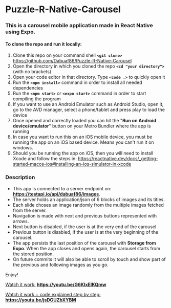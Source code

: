 # Puzzle-R-Native-Carousel
### This is a carousel mobile application made in React Native using Expo.

#### To clone the repo and run it locally:

1. Clone this repo on your command shell **`<git clone>`** https://github.com/Dabuaf86/Puzzle-R-Native-Carousel
1. Open the directory in which you cloned the repo **`<cd "your directory">`** (with no brackets)
1. Open your code editor in that directory. Type **`<code .>`** to quickly open it
1. Run the **`<npm install>`**  command in order to install all needed dependencies
1. Run the **`<npm start>`** or **`<expo start>`** command in order to start compiling the program
1. If you want to use an Android Emulator such as Android Studio, open it, go to the AVD manager, select a phone/tablet and press play to load the device
1. Once opened and correctly loaded you can hit the "**Run on Android device/emulator**" button on your Metro Bundler where the app is running
1. In case you want to run this on an iOS mobile device, you must be running the app on an iOS based device. Means you can't run it on windows.
1. Should you be running the app on iOS, then you will need to install Xcode and follow the steps in: https://reactnative.dev/docs/_getting-started-macos-ios#installing-an-ios-simulator-in-xcode


### Description
* This app is connected to a server endpoint on: **https://testapi.io/api/dabuaf86/images**.
* The server holds an application/json of 6 blocks of images and its titles.
* Each slide choses an image randomly from the multiple images fetched from the server.
* Navigation is made with next and previous buttons represented with arrows.
* Next button is disabled, if the user is at the very end of the carousel
* Previous button is disabled, if the user is at the very beginning of the carousel.
* The app persists the last position of the carousel with **Storage from Expo**. When the app closes and opens again, the carousel starts from the stored position.
* On future commits it will also be able to scroll by touch and show part of the previous and following images as you go.

Enjoy!

[Watch it work:](https://youtu.be/G6KIxEIKQmw)
**https://youtu.be/G6KIxEIKQmw**

[Watch it work + code explained step by step:](https://youtu.be/jsDGUZbXYBM)
**https://youtu.be/jsDGUZbXYBM**
